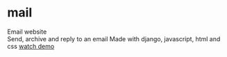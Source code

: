 # mail
Email website<br/>
Send, archive and reply to an email 
Made with django, javascript, html and css
[watch demo](https://youtu.be/soMxW7gP62U)
